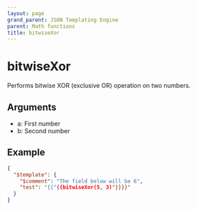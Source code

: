 ```yaml
---
layout: page
grand_parent: JSON Templating Engine
parent: Math functions
title: bitwiseXor
---
```


# bitwiseXor

Performs bitwise XOR (exclusive OR) operation on two numbers.

## Arguments

 - a: First number
 - b: Second number

## Example

```json
{
  "$template": {
    "$comment": "The field below will be 6",
    "test": "{{"{{bitwiseXor(5, 3)"}}}}"
  }
}
```
